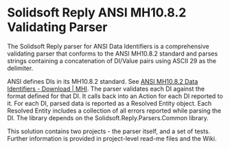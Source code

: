 # Solidsoft Reply ANSI MH10.8.2 Validating Parser
The Solidsoft Reply parser for ANSI Data Identifiers is a comprehensive validating parser that conforms to the ANSI MH10.8.2 standard and parses strings containing a concatenation of DI/Value pairs using ASCII 29 as the delimiter.

ANSI defines DIs in its MH10.8.2 standard.  See [ANSI MH10.8.2 Data Identifiers - Download | MHI](https://my.mhi.org/s/store?_ga=2.190497003.1705731287.1703677310-1964478394.1703677309#/store/browse/detail/a153h000005lJuRAAU).
The parser validates each DI against the format defined for that DI.  It calls back into an Action for each DI reported to it.  For each DI, parsed data is reported as a Resolved Entity object.  Each Resolved Entity includes a collection of all errors reported while parsing the DI.
The library depends on the Solidsoft.Reply.Parsers.Common library.

This solution contains two projects - the parser itself, and a set of tests. Further information is provided in project-level read-me files and the Wiki.
